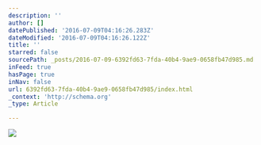 ```yaml
---
description: ''
author: []
datePublished: '2016-07-09T04:16:26.283Z'
dateModified: '2016-07-09T04:16:26.122Z'
title: ''
starred: false
sourcePath: _posts/2016-07-09-6392fd63-7fda-40b4-9ae9-0658fb47d985.md
inFeed: true
hasPage: true
inNav: false
url: 6392fd63-7fda-40b4-9ae9-0658fb47d985/index.html
_context: 'http://schema.org'
_type: Article

---
```

![](https://the-grid-user-content.s3-us-west-2.amazonaws.com/1624b51c-9e16-40a9-bfc2-0741d735ac79.jpg)